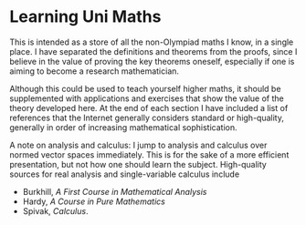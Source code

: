 # Learning Uni Maths
This is intended as a store of all the non-Olympiad maths I know, in a single place.
I have separated the definitions and theorems from the proofs, since I believe
in the value of proving the key theorems oneself, especially if one is aiming to
become a research mathematician.

Although this could be used to teach yourself higher maths, it
should be supplemented with applications and exercises that show the value of
the theory developed here. At the end of each section I have included a list of
references that the Internet generally considers standard or high-quality,
generally in order of increasing mathematical sophistication.

A note on analysis and calculus: I jump to analysis and calculus
over normed vector spaces immediately. This is for the sake of a
more efficient presentation, but not how one should learn the subject.
High-quality sources for real analysis and single-variable calculus include
- Burkhill, *A First Course in Mathematical Analysis*
- Hardy, *A Course in Pure Mathematics*
- Spivak, *Calculus*.
